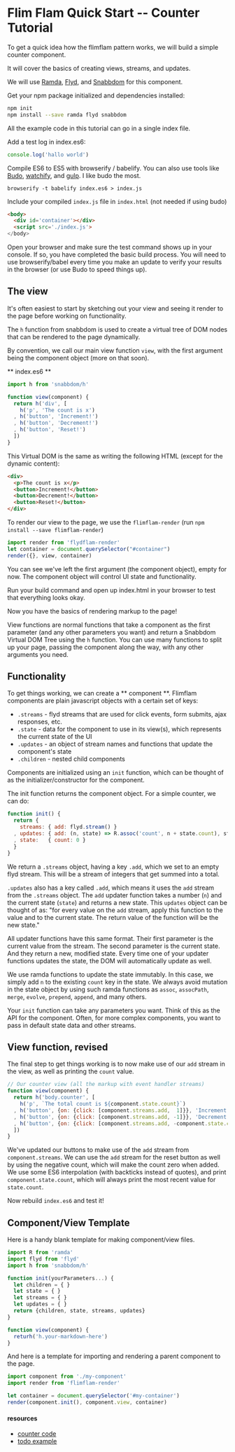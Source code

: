 # Flim Flam Quick Start -- Counter Tutorial

To get a quick idea how the flimflam pattern works, we will build a simple counter component.

It will cover the basics of creating views, streams, and updates.

We will use [Ramda](https://ramdajs.com/0.19.1/docs/), [Flyd](https://github.com/paldepind/flyd), and [Snabbdom](https://github.com/paldepind/snabbdom) for this component.

Get your npm package initialized and dependencies installed:

```sh
npm init
npm install --save ramda flyd snabbdom
```

All the example code in this tutorial can go in a single index file. 

Add a test log in index.es6:

```js
console.log('hallo world')
```

Compile ES6 to ES5 with browserify / babelify. You can also use tools like [Budo](https://github.com/mattdesl/budo), [watchify](https://github.com/substack/watchify), and [gulp](http://gulpjs.com/). I like budo the most.

```
browserify -t babelify index.es6 > index.js
```

Include your compiled `index.js` file in `index.html` (not needed if using budo)

```html
<body>
  <div id='container'></div>
  <script src='./index.js'>
</body>
```

Open your browser and make sure the test command shows up in your console. If so, you have completed the basic build process. You will need to use browserify/babel every time you make an update to verify your results in the browser (or use Budo to speed things up).


## The view

It's often easiest to start by sketching out your view and seeing it render to the page before working on functionality.

The `h` function from snabbdom is used to create a virtual tree of DOM nodes that can be rendered to the page dynamically.

By convention, we call our main view function `view`, with the first argument being the component object (more on that soon).

** index.es6 **

```js
import h from 'snabbdom/h'

function view(component) {
  return h('div', [
    h('p', 'The count is x')
  , h('button', 'Increment!')
  , h('button', 'Decrement!')
  , h('button', 'Reset!')
  ])
}
```

This Virtual DOM is the same as writing the following HTML (except for the dynamic content):

```html
<div>
  <p>The count is x</p>
  <button>Increment!</button>
  <button>Decrement!</button>
  <button>Reset!</button>
</div>
```

To render our view to the page, we use the `flimflam-render` (run `npm install --save flimflam-render`)

```js
import render from 'flydflam-render'
let container = document.querySelector("#container")
render({}, view, container)
```

You can see we've left the first argument (the component object), empty for now. The component object will control UI state and functionality.

Run your build command and open up index.html in your browser to test that everything looks okay.

Now you have the basics of rendering markup to the page!

View functions are normal functions that take a component as the first parameter (and any other parameters you want) and return a Snabbdom Virtual DOM Tree using the `h` function. You can use many functions to split up your page, passing the component along the way, with any other arguments you need.


## Functionality

To get things working, we can create a ** component **. Flimflam components are plain javascript objects with a certain set of keys:

- `.streams` - flyd streams that are used for click events, form submits, ajax responses, etc.
- `.state` - data for the component to use in its view(s), which represents the current state of the UI
- `.updates` - an object of stream names and functions that update the component's state
- `.children` - nested child components

Components are initialized using an `init` function, which can be thought of as the initializer/constructor for the component.

The init function returns the component object. For a simple counter, we can do:

```js
function init() {
  return {
    streams: { add: flyd.stream() }
  , updates: { add: (n, state) => R.assoc('count', n + state.count), state) }
  , state:   { count: 0 }
  }
}
```

We return a `.streams` object, having a key `.add`, which we set to an empty flyd stream. This will be a stream of integers that get summed into a total.

`.updates` also has a key called `.add`, which means it uses the `add` stream from the `.streams` object. The `add` updater function takes a number (`n`) and the current state (`state`) and returns a new state. This `updates` object can be thought of as: "for every value on the `add` stream, apply this function to the value and to the current state. The return value of the function will be the new state."

All updater functions have this same format. Their first parameter is the current value from the stream. The second parameter is the current state. And they return a new, modified state. Every time one of your updater functions updates the state, the DOM will automatically update as well.

We use ramda functions to update the state immutably. In this case, we simply add `n` to the existing `count` key in the state. We always avoid mutation in the state object by using such ramda functions as `assoc`, `assocPath`, `merge`, `evolve`, `prepend`, `append`, and many others.

Your `init` function can take any parameters you want. Think of this as the API for the component. Often, for more complex components, you want to pass in default state data and other streams.

## View function, revised

The final step to get things working is to now make use of our `add` stream in the view, as well as printing the `count` value.

```js
// Our counter view (all the markup with event handler streams)
function view(component) {
  return h('body.counter', [
    h('p', `The total count is ${component.state.count}`)
  , h('button', {on: {click: [component.streams.add,  1]}}, 'Increment!')
  , h('button', {on: {click: [component.streams.add, -1]}}, 'Decrement!')
  , h('button', {on: {click: [component.streams.add, -component.state.count]}}, 'Reset!')
  ])
}
```

We've updated our buttons to make use of the `add` stream from `component.streams`. We can use the `add` stream for the reset button as well by using the negative count, which will make the count zero when added. We use some ES6 interpolation (with backticks instead of quotes), and print `component.state.count`, which will always print the most recent value for `state.count`.
 
Now rebuild `index.es6` and test it!

## Component/View Template

Here is a handy blank template for making component/view files. 

```js
import R from 'ramda'
import flyd from 'flyd'
import h from 'snabbdom/h'

function init(yourParameters...) {
  let children = { }
  let state = { }
  let streams = { }
  let updates = { }
  return {children, state, streams, updates}
}

function view(component) {
  returh('h.your-markdown-here')
}
```

And here is a template for importing and rendering a parent component to the page.

```js
import component from './my-component'
import render from 'flimflam-render'

let container = document.querySelector('#my-container')
render(component.init(), component.view, container)
```

#### resources

- [counter code](/examples/counter/index.es6)
- [todo example](/examples/todo/index.es6)

